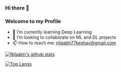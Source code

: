 ### Hi there 👋
### Welcome to my Profile
<!--
**NilaabhKeshav/NilaabhKeshav** is a ✨ _special_ ✨ repository because its `README.md` (this file) appears on your GitHub profile.

Here are some ideas to get you started:

- 🔭 I’m currently working on ...
- 🤔 I’m looking for help with ...
- 💬 Ask me about ...
- 😄 Pronouns: ...
- ⚡ Fun fact: ...
-->
- 🌱 I’m currently learning Deep Learning
- 👯 I’m looking to collaborate on ML and DL projects
- 📫 How to reach me: nilaabh77keshav@gmail.com

[![Nilaabh's github stats](https://github-readme-stats.vercel.app/api?username=NilaabhKeshav)](https://github.com/anuraghazra/github-readme-stats)

[![Top Langs](https://github-readme-stats.vercel.app/api/top-langs/?username=NilaabhKeshav)](https://github.com/anuraghazra/github-readme-stats)

